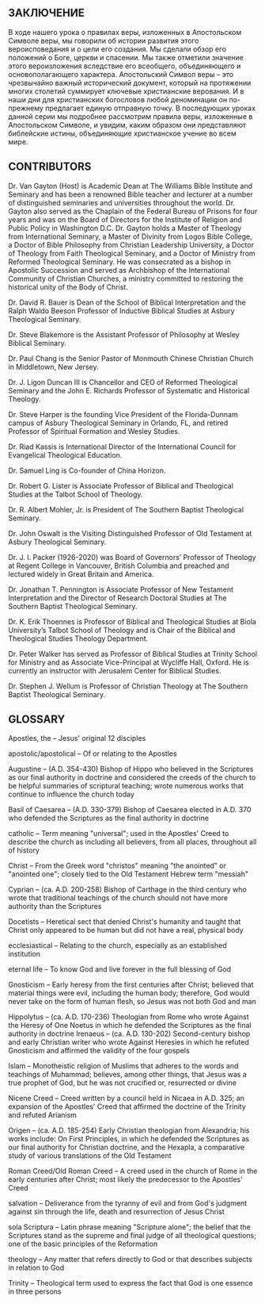 ## ЗАКЛЮЧЕНИЕ
	
В ходе нашего урока о правилах веры, изложенных в Апостольском Символе веры, мы говорили об истории развития этого вероисповедания и о цели его создания. Мы сделали обзор его положений о Боге, церкви и спасении. Мы также отметили значение этого вероизложения вследствие его всеобщего, объединяющего и основополагающего характера.
Апостольский Символ веры – это чрезвычайно важный исторический документ, который на протяжении многих столетий суммирует ключевые христианские верования. И в наши дни для христианских богословов любой деноминации он по-прежнему предлагает единую отправную точку. В последующих уроках данной серии мы подробнее рассмотрим правила веры, изложенные в Апостольском Символе, и увидим, каким образом они представляют библейские истины, объединяющие христианское учение во всем мире.

 
## CONTRIBUTORS

Dr. Van Gayton (Host) is Academic Dean at The Williams Bible Institute and Seminary and has been a renowned Bible teacher and lecturer at a number of distinguished seminaries and universities throughout the world. Dr. Gayton also served as the Chaplain of the Federal Bureau of Prisons for four years and was on the Board of Directors for the Institute of Religion and Public Policy in Washington D.C. Dr. Gayton holds a Master of Theology from International Seminary, a Master of Divinity from Logos Bible College, a Doctor of Bible Philosophy from Christian Leadership University, a Doctor of Theology from Faith Theological Seminary, and a Doctor of Ministry from Reformed Theological Seminary. He was consecrated as a bishop in Apostolic Succession and served as Archbishop of the International Community of Christian Churches, a ministry committed to restoring the historical unity of the Body of Christ.


Dr. David R. Bauer is Dean of the School of Biblical Interpretation and the Ralph Waldo Beeson Professor of Inductive Biblical Studies at Asbury Theological Seminary.

Dr. Steve Blakemore is the Assistant Professor of Philosophy at Wesley Biblical Seminary.

Dr. Paul Chang is the Senior Pastor of Monmouth Chinese Christian Church in Middletown, New Jersey.

Dr. J. Ligon Duncan III is Chancellor and CEO of Reformed Theological Seminary and the John E. Richards Professor of Systematic and Historical Theology.

Dr. Steve Harper is the founding Vice President of the Florida-Dunnam campus of Asbury Theological Seminary in Orlando, FL, and retired Professor of Spiritual Formation and Wesley Studies.

Dr. Riad Kassis is International Director of the International Council for Evangelical Theological Education.

Dr. Samuel Ling is Co-founder of China Horizon.

Dr. Robert G. Lister is Associate Professor of Biblical and Theological Studies at the Talbot School of Theology.

Dr. R. Albert Mohler, Jr. is President of The Southern Baptist Theological Seminary.

Dr. John Oswalt is the Visiting Distinguished Professor of Old Testament at Asbury Theological Seminary.

Dr. J. I. Packer (1926-2020) was Board of Governors’ Professor of Theology at Regent College in Vancouver, British Columbia and preached and lectured widely in Great Britain and America.

Dr. Jonathan T. Pennington is Associate Professor of New Testament Interpretation and the Director of Research Doctoral Studies at The Southern Baptist Theological Seminary.

Dr. K. Erik Thoennes is Professor of Biblical and Theological Studies at Biola University’s Talbot School of Theology and is Chair of the Biblical and Theological Studies Theology Department.

Dr. Peter Walker has served as Professor of Biblical Studies at Trinity School for Ministry and as Associate Vice-Principal at Wycliffe Hall, Oxford. He is currently an instructor with Jerusalem Center for Biblical Studies.

Dr. Stephen J. Wellum is Professor of Christian Theology at The Southern Baptist Theological Seminary.

 
## GLOSSARY
 
 
Apostles, the – Jesus' original 12 disciples 

apostolic/apostolical – Of or relating to the Apostles

Augustine – (A.D. 354-430) Bishop of Hippo who believed in the Scriptures as our final authority in doctrine and considered the creeds of the church to be helpful summaries of scriptural teaching; wrote numerous works that continue to influence the church today

Basil of Caesarea – (A.D. 330-379) Bishop of Caesarea elected in A.D. 370 who defended the Scriptures as the final authority in doctrine

catholic – Term meaning "universal"; used in the Apostles' Creed to describe the church as including all believers, from all places, throughout all of history

Christ – From the Greek word "christos" meaning "the anointed" or "anointed one"; closely tied to the Old Testament Hebrew term "messiah" 

Cyprian – (ca. A.D. 200-258) Bishop of Carthage in the third century who wrote that traditional teachings of the church should not have more authority than the Scriptures

Docetists – Heretical sect that denied Christ's humanity and taught that Christ only appeared to be human but did not have a real, physical body

ecclesiastical – Relating to the church, especially as an established institution

eternal life – To know God and live forever in the full blessing of God
 
Gnosticism – Early heresy from the first centuries after Christ; believed that material things were evil, including the human body; therefore, God would never take on the form of human flesh, so Jesus was not both God and man

Hippolytus – (ca. A.D. 170-236) Theologian from Rome who wrote Against the Heresy of One Noetus in which he defended the Scriptures as the final authority in doctrine
Irenaeus – (ca. A.D. 130-202) Second-century bishop and early Christian writer who wrote Against Heresies in which he refuted Gnosticism and affirmed the validity of the four gospels

Islam – Monotheistic religion of Muslims that adheres to the words and teachings of Muhammad; believes, among other things, that Jesus was a true prophet of God, but he was not crucified or, resurrected or divine

Nicene Creed – Creed written by a council held in Nicaea in A.D. 325; an expansion of the Apostles' Creed that affirmed the doctrine of the Trinity and refuted Arianism

Origen – (ca. A.D. 185-254) Early Christian theologian from Alexandria; his works include: On First Principles, in which he defended the Scriptures as our final authority for Christian doctrine, and the Hexapla, a comparative study of various translations of the Old Testament

Roman Creed/Old Roman Creed – A creed used in the church of Rome in the early centuries after Christ; most likely the predecessor to the Apostles' Creed
 

salvation – Deliverance from the tyranny of evil and from God's judgment against sin through the life, death and resurrection of Jesus Christ

sola Scriptura – Latin phrase meaning "Scripture alone"; the belief that the Scriptures stand as the supreme and final judge of all theological questions; one of the basic principles of the Reformation
 

theology – Any matter that refers directly to God or that describes subjects in relation to God

Trinity – Theological term used to express the fact that God is one essence in three persons

